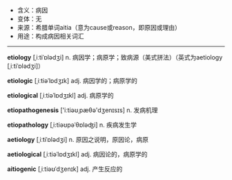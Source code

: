 - <span class="definition">含义：病因</span>
- <span class="definition">变体：无</span>
- <span class="definition">来源：希腊单词aitia（意为cause或reason，即原因或理由）</span>
- <span class="definition">用途：构成病因相关词汇</span>

---

<span class="vocabulary">**etiology**</span> [ˌiːtiˈɒlədʒi] n. 病因学；病原学；致病源（美式拼法）（英式为aetiology [ˌiːtiˈɒlədʒi]）

<span class="vocabulary">**etiologic**</span> [ˌiːtiəˈlɒdʒɪk] adj. 病因学的；病原学的

<span class="vocabulary">**etiological**</span> [ˌiːtiəˈlɒdʒɪkl] adj. 病原学的

<span class="vocabulary">**etiopathogenesis**</span> ['iːtiəʊˌpæθə'dʒenɪsɪs] n. 发病机理

<span class="vocabulary">**etiopathology**</span> [ˌi:tiəʊpəˈθɒləʤi] n. 疾病发生学


<span class="vocabulary">**aetiology**</span> [ˌiːtiˈɒlədʒi] n. 原因之说明，原因论，病原

<span class="vocabulary">**aetiological**</span> [ˌiːtiəˈlɒdʒɪkl] adj. 病因论的，病原学的


<span class="vocabulary">**aitiogenic**</span> [ˌiːtiəʊˈdʒenɪk] adj. 产生反应的

